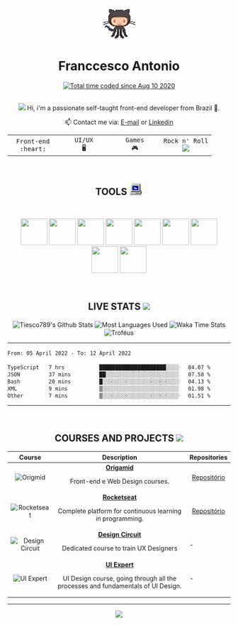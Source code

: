 <p align="center">
  <img align="center" src="https://raw.githubusercontent.com/iCharlesZ/FigureBed/master/img/octocat.gif" width="80px">
</p>
<h1 align="center"><b>Franccesco Antonio</b></h1>
<div align="center">
  <a href="https://wakatime.com/@62f6db84-d112-4fd8-b4c8-59649659eabb">
    <img src="https://wakatime.com/badge/user/62f6db84-d112-4fd8-b4c8-59649659eabb.svg" alt="Total time coded since Aug 10 2020" />
  </a>
</div>
<br>

<p align="center"><img src="https://github.com/TheDudeThatCode/TheDudeThatCode/blob/master/Assets/Hi.gif" width="30px"> Hi, i'm a passionate self-taught front-end developer from Brazil 🚀.</p>
<p align="center">📫 Contact me via: <a href="mailto:franccesco_@hotmail.com">E-mail</a> or <a href="https://www.linkedin.com/in/franccesco-antonio/">Linkedin</a></p>

<table align="center">
  <tbody>
    <tr>
      <td width="25%" align="center">
        <samp>Front-end <br>:heart:</samp>
      </td>
      <td width="25%" align="center">
        <samp>UI/UX <br>🖥</samp>
      </td>
      <td width="25%" align="center">
        <samp>Games <br>🎮</samp>
      </td>
      <td width="25%" align="center">
        <samp>Rock n' Roll <br><img width="30px" src="https://github.com/TheDudeThatCode/TheDudeThatCode/blob/master/Assets/headbang.gif"></samp>
      </td>
    </tr>
  </tbody>
</table>
<br>

<h2 align="center"><b>TOOLS</b> <img width="30px" src="https://github.com/TheDudeThatCode/TheDudeThatCode/blob/master/Assets/PC.gif" /></h2>
<br>

<p align="center">
  <img width="60" height="60" margin="auto" src="https://cdn.svgporn.com/logos/html-5.svg" />
  <img width="60" height="60" margin="auto" src="https://cdn.svgporn.com/logos/css-3.svg" />
  <img width="60" height="60" margin="auto" src="https://cdn.svgporn.com/logos/typescript-icon.svg" />
  <img width="60" height="60" margin="auto" src="https://cdn.svgporn.com/logos/react.svg" />
  <img width="60" height="60" margin="auto" src="https://cdn.svgporn.com/logos/vue.svg" />
  <img width="60" height="60" margin="auto" src="https://cdn.svgporn.com/logos/sass.svg" />
  <img width="60" height="60" margin="auto" src="https://cdn.svgporn.com/logos/python.svg" />
  <img width="60" height="60" margin="auto" src="https://cdn.svgporn.com/logos/figma.svg" />
  <img width="60" height="60" margin="auto" src="https://cdn.svgporn.com/logos/git-icon.svg" />
</p>

<br>
<h2 align="center"><b>LIVE STATS <img width="30px" src="https://github.com/TheDudeThatCode/TheDudeThatCode/blob/master/Assets/hmm.gif"></b></h2>

<div align="center">
  <img align="center" height="180em" src="https://github-readme-stats.vercel.app/api?username=Tiesco789&show_icons=true&hide_border=true&theme=tokyonight" alt="Tiesco789's Github Stats" />
  <img align="center" height="180em" src="https://github-readme-stats.vercel.app/api/top-langs/?username=Tiesco789&show_icons=true&hide_border=true&theme=tokyonight&hide=java,objective-c&layout=compact" alt="Most Languages Used" />
  <img align="center" src="https://github-readme-stats-taupe-two.vercel.app/api/wakatime?username=@Tiesco&hide_title=true&hide_border=true&langs_count=5" alt="Waka Time Stats"/>
  <img align="center" src="https://github-profile-trophy.vercel.app/?username=Tiesco789&theme=juicyfresh&no-frame=true&row=1&&margin-w=20&no-bg=true" alt="Troféus" />
  
</div>


---

<!--START_SECTION:waka-->

```text
From: 05 April 2022 - To: 12 April 2022

TypeScript   7 hrs           █████████████████████░░░░   84.07 %
JSON         37 mins         ██░░░░░░░░░░░░░░░░░░░░░░░   07.58 %
Bash         20 mins         █░░░░░░░░░░░░░░░░░░░░░░░░   04.13 %
XML          9 mins          ▒░░░░░░░░░░░░░░░░░░░░░░░░   01.98 %
Other        7 mins          ▒░░░░░░░░░░░░░░░░░░░░░░░░   01.51 %
```

<!--END_SECTION:waka-->

---

<br>
<h2 align="center">COURSES AND PROJECTS <img width="30px" src="https://github.com/TheDudeThatCode/TheDudeThatCode/blob/master/Assets/gandalf_parrot.gif"></h2>
<table>
  <thead>
    <tr>
      <th>Course</th>
      <th>Description</th>
      <th>Repositories</th>
    </tr>
  </thead>
  <tbody>
    <tr>
      <td align="center">
        <img src="https://camo.githubusercontent.com/fad076964153428686494d191eb53e5ae42a0438e1e70ebad2305064a4821f26/68747470733a2f2f646f6974792e636f6d2e62722f6d656469612f646f6974792f706172636569726f732f32313437345f706172636569726f2e706e67" alt="Origmid" width="25%"/>
      </td>
      <td align="center">
        <a href="https://origamid.com.br" alt="Origamid"><b>Origamid</b></a>
        <p>Front-end e Web Design courses.</p>
      </td>
      <td align="center">
        <a href="https://github.com/Tiesco789/Origamid" alt="Repositório">Repositório</a>
      </td>
    </tr>
    <tr>
      <td align="center">
        <img src="https://www.rocketseat.com.br/_next/image?url=%2Fassets%2Flogos%2Frocketseat.svg&w=256&q=100" alt="Rocketseat" height="28" />
      </td>
      <td align="center">
        <a href="https://www.rocketseat.com.br/" alt="Rocketseat"><b>Rocketseat</b></a>
        <p>Complete platform for continuous learning in programming.</p>
      </td>
      <td align="center">
        <a href="https://github.com/Tiesco789/rocketseat-ignite" alt="Repositório">Repositório</a>
      </td>
    </tr>
    <tr>
      <td align="center">
        <img src="https://www.designcircuit.co/dc/svg/dc-logo.svg" alt="Design Circuit" height="40" />
      </td>
      <td align="center">
        <a href="https://www.designcircuit.co/" alt="Design Circuit"><b>Design Circuit</b></a>
        <p>Dedicated course to train UX Designers</p>
      </td>
      <td>
        -
      </td>
    </tr>
    <tr>
      <td align="center">
        <img src="https://uiexpert.com.br/assets/logo-ui-expert.svg" alt="UI Expert" height="28" />
      </td>
      <td  align="center">
        <a href="https://uiexpert.com.br/" alt="UI Expert"><b>UI Expert</b></a>
        <p>UI Design course, going through all the processes and fundamentals of UI Design.</p>
      </td>
      <td>
        -
      </td>
    </tr>
  </tbody>
</table>

<hr>

<p align="center">
  <img src="https://github.com/TheDudeThatCode/TheDudeThatCode/blob/master/Assets/dino.gif" />
</p>
